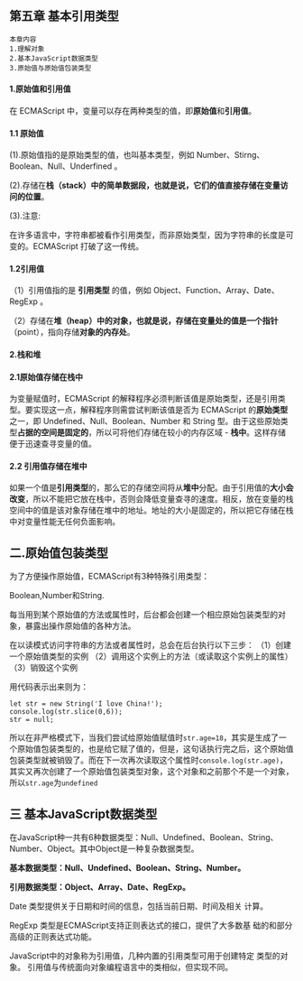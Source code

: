 ## 第五章 基本引用类型

```
本章内容
1.理解对象
2.基本JavaScript数据类型
3.原始值与原始值包装类型
```

#### 1.**原始值和引用值**

在 ECMAScript 中，变量可以存在两种类型的值，即**原始值**和**引用值**。

#### 1.1 **原始值**

(1).原始值指的是原始类型的值，也叫基本类型，例如 Number、Stirng、Boolean、Null、Underfined 。

(2).存储在**栈（stack）**中的简单数据段，也就是说，它们的值直接存储在**变量访问的位置**。

(3).注意:

 在许多语言中，字符串都被看作引用类型，而非原始类型，因为字符串的长度是可变的。ECMAScript 打破了这一传统。

#### 1.2**引用值**

（1）引用值指的是 **引用类型** 的值，例如 Object、Function、Array、Date、RegExp 。

（2）存储在**堆（heap）**中的对象，也就是说，存储在变量处的值是一个**指针**（point），指向存储**对象的内存处**。

#### 2.**栈和堆**

#### 2.1**原始值存储在栈中**

为变量赋值时，ECMAScript 的解释程序必须判断该值是原始类型，还是引用类型。要实现这一点，解释程序则需尝试判断该值是否为 ECMAScript 的**原始类型**之一，即 Undefined、Null、Boolean、Number 和 String 型。由于这些原始类型**占据的空间是固定的**，所以可将他们存储在较小的内存区域 - **栈中**。这样存储便于迅速查寻变量的值。

#### 2.2 **引用值存储在堆中**

如果一个值是**引用类型**的，那么它的存储空间将从**堆中**分配。由于引用值的**大小会改变**，所以不能把它放在栈中，否则会降低变量查寻的速度。相反，放在变量的栈空间中的值是该对象存储在堆中的地址。地址的大小是固定的，所以把它存储在栈中对变量性能无任何负面影响。

## 二.原始值包装类型

为了方便操作原始值，ECMAScript有3种特殊引用类型：

Boolean,Number和String.

每当用到某个原始值的方法或属性时，后台都会创建一个相应原始包装类型的对象，暴露出操作原始值的各种方法。

在以读模式访问字符串的方法或者属性时，总会在后台执行以下三步：
（1）创建一个原始值类型的实例
（2）调用这个实例上的方法（或读取这个实例上的属性）
（3）销毁这个实例

用代码表示出来则为：

```
let str = new String('I love China!');
console.log(str.slice(0,6));
str = null;
```

所以在非严格模式下，当我们尝试给原始值赋值时`str.age=18`，其实是生成了一个原始值包装类型的，也是给它赋了值的，但是，这句话执行完之后，这个原始值包装类型就被销毁了。而在下一次再次读取这个属性时`console.log(str.age)`，其实又再次创建了一个原始值包装类型对象，这个对象和之前那个不是一个对象，所以`str.age`为`undefined`



## 三 基本JavaScript数据类型

在JavaScript种一共有6种数据类型：Null、Undefined、Boolean、String、Number、Object。其中Object是一种复杂数据类型。

**基本数据类型：Null、Undefined、Boolean、String、Number。**

**引用数据类型：Object、Array、Date、RegExp。**

Date 类型提供关于日期和时间的信息，包括当前日期、时间及相关 计算。

 RegExp 类型是ECMAScript支持正则表达式的接口，提供了大多数基 础的和部分高级的正则表达式功能。

JavaScript中的对象称为引用值，几种内置的引用类型可用于创建特定 类型的对象。 引用值与传统面向对象编程语言中的类相似，但实现不同。